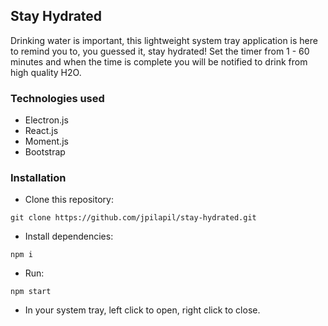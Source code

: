 ## Stay Hydrated

Drinking water is important, this lightweight system tray application is here to remind you to, you guessed it, stay hydrated! Set the timer from 1 - 60 minutes and when the time is complete you will be notified to drink from high quality H2O.

### Technologies used

- Electron.js
- React.js
- Moment.js
- Bootstrap

### Installation

- Clone this repository:
<pre><code>git clone https://github.com/jpilapil/stay-hydrated.git
</code></pre>

- Install dependencies:
<pre><code>npm i
</code></pre>

- Run:
<pre><code>npm start
</code></pre>

- In your system tray, left click to open, right click to close.
